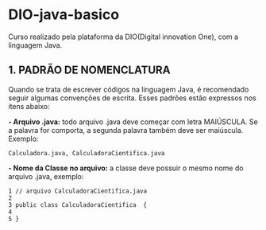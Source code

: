 # DIO-java-basico
Curso realizado pela plataforma da DIO(Digital innovation One), com a linguagem Java.

## 1. PADRÃO DE NOMENCLATURA
Quando se trata de escrever códigos na linguagem Java, é recomendado seguir algumas convenções de escrita. Esses padrões estão expressos nos itens abaixo: 

**- Arquivo .java:** todo arquivo .java deve começar com letra MAIÚSCULA. Se a palavra for comporta, a segunda palavra também deve ser maiúscula. Exemplo:
                
    Calculadora.java, CalculadoraCientifica.java      
**- Nome da Classe no arquivo:** a classe deve possuir o mesmo nome do arquivo .java, exemplo:
 
    1 // arquivo CalculadoraCientifica.java
    2
    3 public class CalculadoraCientifica  {
    4
    5 }
